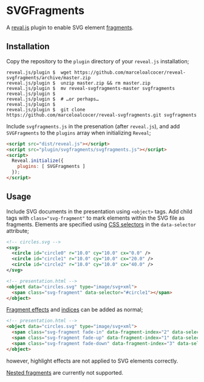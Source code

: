 # SVGFragments

A [reval.js](https://github.com/hakimel/reveal.js) plugin to enable SVG element [fragments](https://revealjs.com/fragments/).

## Installation

Copy the repository to the `plugin` directory of your `reveal.js` installation;

```shell
reveal.js/plugin $  wget https://github.com/marceloalcocer/reveal-svgfragments/archive/master.zip
reveal.js/plugin $  unzip master.zip && rm master.zip
reveal.js/plugin $  mv reveal-svgfragments-master svgfragments
reveal.js/plugin $
reveal.js/plugin $  # …or perhaps…
reveal.js/plugin $
reveal.js/plugin $  git clone https://github.com/marceloalcocer/reveal-svgfragments.git svgfragments
```

Include `svgfragments.js` in the presenation (after `reveal.js`), and add `SVGFragments` to the `plugins` array when initializing `Reveal`;

```html
<script src="dist/reveal.js"></script>
<script src="plugin/svgfragments/svgfragments.js"></script>
<script>
  Reveal.initialize({
    plugins: [ SVGFragments ]
  });
</script>
```

## Usage

Include SVG documents in the presentation using `<object>` tags.  Add child tags with `class="svg-fragment"` to mark elements within the SVG file as fragments. Elements are specified using [CSS selectors](https://developer.mozilla.org/en-US/docs/Web/CSS/CSS_Selectors) in the `data-selector` attribute;

```svg
<!-- circles.svg -->
<svg>
  <circle id="circle0" r="10.0" cy="10.0" cx="0.0" />
  <circle id="circle1" r="10.0" cy="10.0" cx="20.0" />
  <circle id="circle2" r="10.0" cy="10.0" cx="40.0" />
</svg>
```

```html
<!-- presentation.html -->
<object data="circles.svg" type="image/svg+xml">
  <span class="svg-fragment" data-selector="#circle1"></span>
</object>
```

[Fragment effects](https://revealjs.com/fragments/) and [indices](https://revealjs.com/fragments/#fragment-order) can be added as normal;

```html
<!-- presentation.html -->
<object data="circles.svg" type="image/svg+xml">
  <span class="svg-fragment fade-in" data-fragment-index="2" data-selector="#circle0"></span>
  <span class="svg-fragment fade-up" data-fragment-index="1" data-selector="#circle1"></span>
  <span class="svg-fragment fade-down" data-fragment-index="3" data-selector="#circle2"></span>
</object>
```

however, highlight effects are not applied to SVG elements correctly.

[Nested fragments](https://revealjs.com/fragments/#nested-fragments) are currently not supported.

